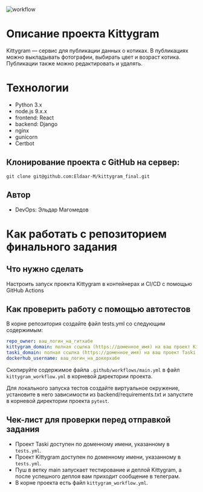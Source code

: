 ![workflow](https://github.com/Eldaar-M/kittygram_final/actions/workflows/main.yml/badge.svg)
# Описание проекта Kittygram

Kittygram — сервис для публикации данных о котиках. В публикациях можно выкладывать фотографии, выбирать цвет и возраст котика.
Публикации также можно редактировать и удалять.

# Технологии

- Python 3.x
- node.js 9.x.x
- frontend: React
- backend: Django
- nginx
- gunicorn
- Certbot

## Клонирование проекта с GitHub на сервер:
```
git clone git@github.com:Eldaar-M/kittygram_final.git
```
 
## Автор 
- DevOps: Эльдар Магомедов

#  Как работать с репозиторием финального задания

## Что нужно сделать

Настроить запуск проекта Kittygram в контейнерах и CI/CD с помощью GitHub Actions

## Как проверить работу с помощью автотестов

В корне репозитория создайте файл tests.yml со следующим содержимым:
```yaml
repo_owner: ваш_логин_на_гитхабе
kittygram_domain: полная ссылка (https://доменное_имя) на ваш проект Kittygram
taski_domain: полная ссылка (https://доменное_имя) на ваш проект Taski
dockerhub_username: ваш_логин_на_докерхабе
```

Скопируйте содержимое файла `.github/workflows/main.yml` в файл `kittygram_workflow.yml` в корневой директории проекта.

Для локального запуска тестов создайте виртуальное окружение, установите в него зависимости из backend/requirements.txt и запустите в корневой директории проекта `pytest`.

## Чек-лист для проверки перед отправкой задания

- Проект Taski доступен по доменному имени, указанному в `tests.yml`.
- Проект Kittygram доступен по доменному имени, указанному в `tests.yml`.
- Пуш в ветку main запускает тестирование и деплой Kittygram, а после успешного деплоя вам приходит сообщение в телеграм.
- В корне проекта есть файл `kittygram_workflow.yml`.
